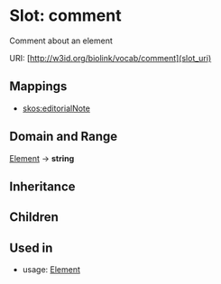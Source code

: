 # Slot: comment


Comment about an element

URI: [http://w3id.org/biolink/vocab/comment](slot_uri)
## Mappings

 * [skos:editorialNote](http://purl.obolibrary.org/obo/skos_editorialNote)
## Domain and Range

[Element](Element.md) -> **string**
## Inheritance

## Children

## Used in

 *  usage: [Element](Element.md)
